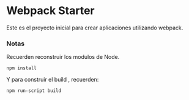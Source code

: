 # Webpack Starter
Este es el proyecto inicial para crear aplicaciones utilizando webpack.

### Notas
Recuerden reconstruir los modulos de Node.
```
npm install
```
Y para construir el build , recuerden:
```
npm run-script build
```
